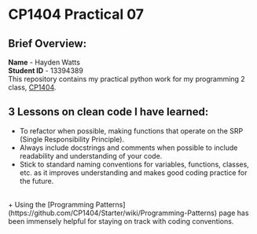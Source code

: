 # CP1404 Practical 07

## Brief Overview:
<b>Name</b> - Hayden Watts <br />
<b>Student ID</b> - 13394389 <br />
This repository contains my practical python work for my programming 2 class, [CP1404](https://github.com/CP1404/Practicals).
## 3 Lessons on clean code I have learned:
+ To refactor when possible, making functions that operate on the SRP (Single Responsibility Principle).
+ Always include docstrings and comments when possible to include readability and understanding of your code.
+ Stick to standard naming conventions for variables, functions, classes, etc. as it improves understanding and makes good coding practice for the future. <br />
<br /> 
+ Using the [Programming Patterns](https://github.com/CP1404/Starter/wiki/Programming-Patterns) page has been immensely helpful for staying on track with coding conventions.